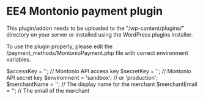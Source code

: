 EE4 Montonio payment plugin
=========

This plugin/addon needs to be uploaded to the "/wp-content/plugins/" directory on your server or installed using the WordPress plugins installer.

To use the plugin properly, please edit the /payment_methods/MontonioPayment.php file with correct environment variables.

$accessKey = ''; // Montonio API access key
$secretKey = ''; // Montonio API secret key
$environment = 'sandbox'; // or 'production'; 
$merchantName = ''; // The display name for the merchant
$merchantEmail = ''; // The email of the merchant




